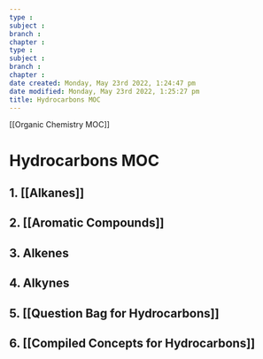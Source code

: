 ```yaml
---
type : 
subject : 
branch :
chapter :
type : 
subject : 
branch :
chapter :
date created: Monday, May 23rd 2022, 1:24:47 pm
date modified: Monday, May 23rd 2022, 1:25:27 pm
title: Hydrocarbons MOC
---
```


[[Organic Chemistry MOC]]

# Hydrocarbons MOC
## 1. [[Alkanes]]
## 2. [[Aromatic Compounds]]
## 3. Alkenes
## 4. Alkynes


## 5. [[Question Bag for Hydrocarbons]]
## 6. [[Compiled Concepts for Hydrocarbons]]
